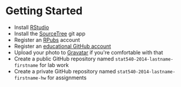 Getting Started
===============

- Install [RStudio](http://www.rstudio.com)
- Install the [SourceTree](http://www.sourcetreeapp.com) git app
- Register an [RPubs](http://rpubs.com) account
- Register an [educational GitHub account](http://GitHub.com/edu)
- Upload your photo to [Gravatar](http://gravatar.com) if you're comfortable with that
- Create a public GitHub repository named `stat540-2014-lastname-firstname` for lab work
- Create a private GitHub repository named `stat540-2014-lastname-firstname-hw` for assignments
